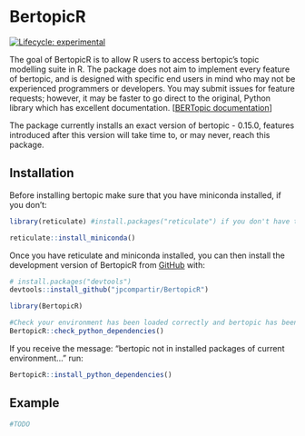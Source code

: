 
<!-- README.md is generated from README.Rmd. Please edit that file -->

# BertopicR

<!-- badges: start -->

[![Lifecycle:
experimental](https://img.shields.io/badge/lifecycle-experimental-orange.svg)](https://lifecycle.r-lib.org/articles/stages.html#experimental)
<!-- badges: end -->

The goal of BertopicR is to allow R users to access bertopic’s topic
modelling suite in R. The package does not aim to implement every
feature of bertopic, and is designed with specific end users in mind who
may not be experienced programmers or developers. You may submit issues
for feature requests; however, it may be faster to go direct to the
original, Python library which has excellent documentation. \[[BERTopic
documentation](https://maartengr.github.io/BERTopic/index.html)\]

The package currently installs an exact version of bertopic - 0.15.0,
features introduced after this version will take time to, or may never,
reach this package.

## Installation

Before installing bertopic make sure that you have miniconda installed,
if you don’t:

``` r
library(reticulate) #install.packages("reticulate") if you don't have this already or aren't sure how to install.

reticulate::install_miniconda()
```

Once you have reticulate and miniconda installed, you can then install
the development version of BertopicR from [GitHub](https://github.com/)
with:

``` r
# install.packages("devtools")
devtools::install_github("jpcompartir/BertopicR")

library(BertopicR)

#Check your environment has been loaded correctly and bertopic has been installed:
BertopicR::check_python_dependencies()
```

If you receive the message: “bertopic not in installed packages of
current environment…” run:

``` r
BertopicR::install_python_dependencies()
```

## Example

``` r
#TODO
```

